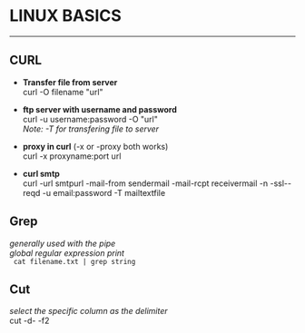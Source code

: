 # LINUX BASICS

---

## CURL
- **Transfer file from server** <br>
curl -O filename "url"
- **ftp server with username and password** <br>
curl -u username:password -O "url"
<br> *Note: -T for transfering file to server*

- **proxy in curl** (-x or -proxy both works) <br>
curl -x proxyname:port url
- **curl smtp** <br>
curl -url smtpurl -mail-from sendermail -mail-rcpt receivermail -n -ssl--reqd -u email:password -T mailtextfile

## Grep
*generally used with the pipe <br>
global regular expression print <br>*
<code> cat filename.txt | grep string </code>

## Cut
*select the specific column as the delimiter*<br>
cut -d- -f2